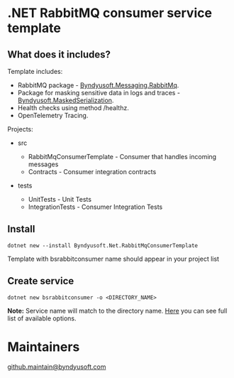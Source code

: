 ﻿# .NET RabbitMQ consumer service template

## What does it includes?

Template includes:
- RabbitMQ package - [Byndyusoft.Messaging.RabbitMq](https://github.com/Byndyusoft/Byndyusoft.Net.RabbitMq).
- Package for masking sensitive data in logs and traces - [Byndyusoft.MaskedSerialization](https://github.com/Byndyusoft/Byndyusoft.MaskedSerialization).
- Health checks using method /healthz.
- OpenTelemetry Tracing.

Projects:
- src
  - RabbitMqConsumerTemplate - Consumer that handles incoming messages
  - Contracts - Consumer integration contracts

- tests 
  - UnitTests - Unit Tests
  - IntegrationTests - Consumer Integration Tests

## Install
``` shell
dotnet new --install Byndyusoft.Net.RabbitMqConsumerTemplate
```

Template with bsrabbitconsumer name should appear in your project list

## Create service

```shell
dotnet new bsrabbitconsumer -o <DIRECTORY_NAME>
```

**Note:**  Service name will match to the directory name. [Here](https://learn.microsoft.com/en-us/dotnet/core/tools/dotnet-new) you can see full list of available options.

# Maintainers
github.maintain@byndyusoft.com
